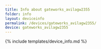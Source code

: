 ```yaml
---
title: Info about gateworks_avilagw2355
folder: info
layout: deviceinfo
permalink: /devices/gateworks_avilagw2355/
device: gateworks_avilagw2355
---
```

{% include templates/device_info.md %}
